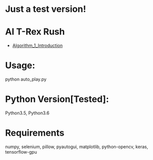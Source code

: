 # Just a test version!

# AI T-Rex Rush
- [Algorithm_1_Introduction](None)

# Usage:
python auto_play.py

# Python Version[Tested]:
Python3.5, Python3.6

# Requirements
numpy, selenium, pillow, pyautogui, matplotlib, python-opencv, keras, tensorflow-gpu